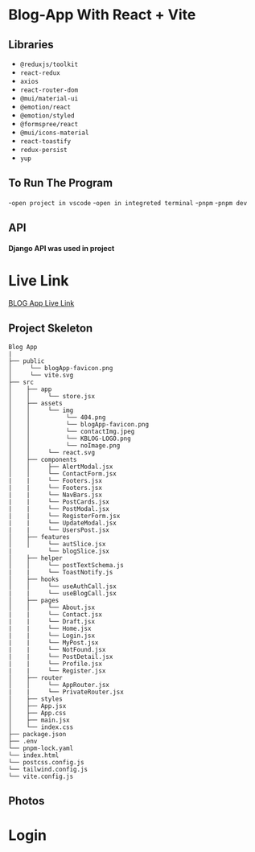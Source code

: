 # Blog-App With React + Vite

## Libraries
- `@reduxjs/toolkit`
- `react-redux`
- `axios`
- `react-router-dom`
- `@mui/material-ui`
- `@emotion/react`
- `@emotion/styled`
- `@formspree/react`
- `@mui/icons-material`
- `react-toastify`
- `redux-persist`
- `yup`

## To Run The Program
-`open project in vscode`
-`open in integreted terminal`
-`pnpm`
-`pnpm dev`

## API
<h4>Django API was used in project</h4>

# Live Link
<a href="https://kblog-app.vercel.app" target="_blank">BLOG App Live Link</a>

## Project Skeleton

```
Blog App
|
├── public
│     └── blogApp-favicon.png
│     └── vite.svg
├── src
│    ├── app
│    │     └── store.jsx
│    ├── assets
│    │     └── img
│    │          └── 404.png
│    │          └── blogApp-favicon.png
│    │          └── contactImg.jpeg
│    │          └── KBLOG-LOGO.png
│    │          └── noImage.png
│    │     └── react.svg
│    ├── components
│    │     ├── AlertModal.jsx
│    │     └── ContactForm.jsx
|    |     └── Footers.jsx
|    |     └── Footers.jsx
|    |     └── NavBars.jsx
|    |     └── PostCards.jsx
|    |     └── PostModal.jsx
|    |     └── RegisterForm.jsx
|    |     └── UpdateModal.jsx
|    |     └── UsersPost.jsx
│    ├── features
│    │     └── autSlice.jsx
|          └── blogSlice.jsx
│    ├── helper
│    │     └── postTextSchema.js
|    |     └── ToastNotify.js
│    ├── hooks
│    │     └── useAuthCall.jsx
|    |     └── useBlogCall.jsx
│    ├── pages
│    │     └── About.jsx
|    |     └── Contact.jsx
|    |     └── Draft.jsx
|    |     └── Home.jsx
|    |     └── Login.jsx
|    |     └── MyPost.jsx
|    |     └── NotFound.jsx
|    |     └── PostDetail.jsx
|    |     └── Profile.jsx
|    |     └── Register.jsx
│    ├── router
│    │     └── AppRouter.jsx
|    |     └── PrivateRouter.jsx
│    ├── styles
│    ├── App.jsx
│    ├── App.css
│    ├── main.jsx
│    └── index.css
├── package.json
├── .env
└── pnpm-lock.yaml
└── index.html
└── postcss.config.js
└── tailwind.config.js
└── vite.config.js
```

## Photos

# Login

















